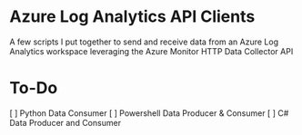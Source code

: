 # Azure Log Analytics API Clients

A few scripts I put together to send and receive data from an Azure Log Analytics workspace leveraging the Azure Monitor HTTP Data Collector API

# To-Do

[ ] Python Data Consumer
[ ] Powershell Data Producer & Consumer
[ ] C# Data Producer and Consumer
